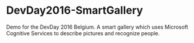 # DevDay2016-SmartGallery
Demo for the DevDay 2016 Belgium. A smart gallery which uses Microsoft Cognitive Services to describe pictures and recognize people.  
